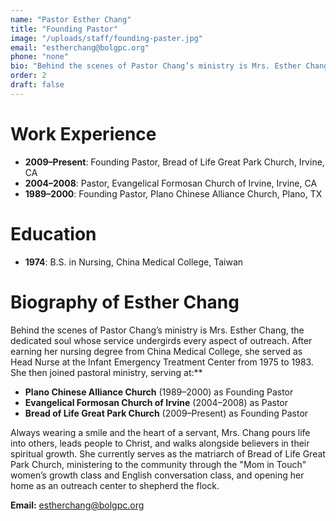 ```yaml
---
name: "Pastor Esther Chang"
title: "Founding Pastor"
image: "/uploads/staff/founding-paster.jpg"
email: "estherchang@bolgpc.org"
phone: "none"
bio: "Behind the scenes of Pastor Chang’s ministry is Mrs. Esther Chang, the dedicated soul whose service undergirds every aspect of outreach."
order: 2
draft: false
---
```


# Work Experience

* **2009–Present**: Founding Pastor, Bread of Life Great Park Church, Irvine, CA
* **2004–2008**: Pastor, Evangelical Formosan Church of Irvine, Irvine, CA
* **1989–2000**: Founding Pastor, Plano Chinese Alliance Church, Plano, TX

# Education

* **1974**: B.S. in Nursing, China Medical College, Taiwan

# Biography of Esther Chang

Behind the scenes of Pastor Chang’s ministry is Mrs. Esther Chang, the dedicated soul whose service undergirds every aspect of outreach. After earning her nursing degree from China Medical College, she served as Head Nurse at the Infant Emergency Treatment Center from 1975 to 1983. She then joined pastoral ministry, serving at:\*\*

* **Plano Chinese Alliance Church** (1989–2000) as Founding Pastor
* **Evangelical Formosan Church of Irvine** (2004–2008) as Pastor
* **Bread of Life Great Park Church** (2009–Present) as Founding Pastor

Always wearing a smile and the heart of a servant, Mrs. Chang pours life into others, leads people to Christ, and walks alongside believers in their spiritual growth. She currently serves as the matriarch of Bread of Life Great Park Church, ministering to the community through the "Mom in Touch" women’s growth class and English conversation class, and opening her home as an outreach center to shepherd the flock.

**Email:** [estherchang@bolgpc.org](mailto:estherchang@bolgpc.org)
